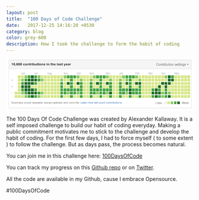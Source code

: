 ```yaml
---
layout: post
title:  "100 Days of Code Challenge"
date:   2017-12-25 14:16:20 +0530
category: blog
color: grey-600
description: How I took the challenge to form the habit of coding
---
```


<img src="/assets/blog/github-heatmap.png" alt="Github Heatmap">

The 100 Days Of Code Challenge was created by Alexander Kallaway. It is a self imposed challenge to build our habit of coding everyday. Making a public commitment motivates me to stick to the challenge and develop the habit of coding. For the first few days, I had to force myself ( to some extent ) to follow the challenge. But as days pass, the process becomes natural.

You can join me in this challenge here: [100DaysOfCode][100-days-of-code]

You can track my progress on this [Github repo][github] or on [Twitter][twitter].

All the code are available in my Github, cause I embrace Opensource.

#100DaysOfCode

[100-days-of-code]: http://100daysofcode.com/
[github]: https://github.com/mukilane/100-days-of-code
[twitter]: https://twitter.com/mukilane